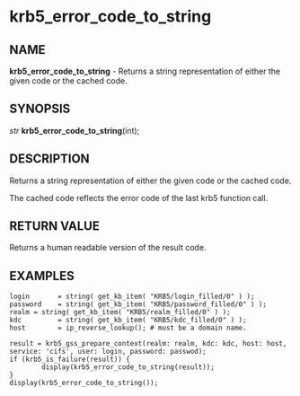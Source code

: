 # krb5_error_code_to_string

## NAME

**krb5_error_code_to_string** - Returns a string representation of either the given code or the cached code.

## SYNOPSIS

*str* **krb5_error_code_to_string**(int);


## DESCRIPTION

Returns a string representation of either the given code or the cached code.

The cached code reflects the error code of the last krb5 function call.


## RETURN VALUE

Returns a human readable version of the result code.

## EXAMPLES

```nasl
login       = string( get_kb_item( "KRB5/login_filled/0" ) );
password    = string( get_kb_item( "KRB5/password_filled/0" ) );
realm = string( get_kb_item( "KRB5/realm_filled/0" ) );
kdc         = string( get_kb_item( "KRB5/kdc_filled/0" ) );
host        = ip_reverse_lookup(); # must be a domain name.

result = krb5_gss_prepare_context(realm: realm, kdc: kdc, host: host, service: 'cifs', user: login, password: passwod);
if (krb5_is_failure(result)) {
        display(krb5_error_code_to_string(result));
}
display(krb5_error_code_to_string());
```

